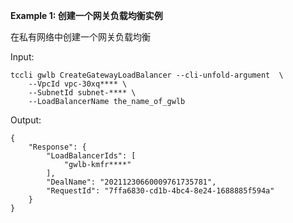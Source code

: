 **Example 1: 创建一个网关负载均衡实例**

在私有网络中创建一个网关负载均衡

Input: 

```
tccli gwlb CreateGatewayLoadBalancer --cli-unfold-argument  \
    --VpcId vpc-30xq**** \
    --SubnetId subnet-**** \
    --LoadBalancerName the_name_of_gwlb
```

Output: 
```
{
    "Response": {
        "LoadBalancerIds": [
            "gwlb-kmfr****"
        ],
        "DealName": "20211230660009761735781",
        "RequestId": "7ffa6830-cd1b-4bc4-8e24-1688885f594a"
    }
}
```

